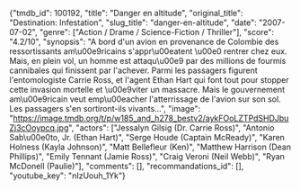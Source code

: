 {"tmdb_id": 100192, "title": "Danger en altitude", "original_title": "Destination: Infestation", "slug_title": "danger-en-altitude", "date": "2007-07-02", "genre": ["Action / Drame / Science-Fiction / Thriller"], "score": "4.2/10", "synopsis": "A bord d'un avion en provenance de Colombie des ressortissants am\u00e9ricains s'appr\u00eatent \u00e0 rentrer chez eux. Mais, en plein vol, un homme est attaqu\u00e9 par des millions de fourmis cannibales qui finissent par l'achever. Parmi les passagers figurent l'entomologiste Carrie Ross, et l'agent Ethan Hart qui font tout pour stopper cette invasion mortelle et \u00e9viter un massacre. Mais le gouvernement am\u00e9ricain veut emp\u00eacher l'atterrissage de l'avion sur son sol. Les passagers s'en sortiront-ils vivants...", "image": "https://image.tmdb.org/t/p/w185_and_h278_bestv2/aykFOoLZTPdSHDJbuZj3cOoypcq.jpg", "actors": ["Jessalyn Gilsig (Dr. Carrie Ross)", "Antonio Sab\u00e0to, Jr. (Ethan Hart)", "Serge Houde (Captain McReady)", "Karen Holness (Kayla Johnson)", "Matt Bellefleur (Ken)", "Matthew Harrison (Dean Phillips)", "Emily Tennant (Jamie Ross)", "Craig Veroni (Neil Webb)", "Ryan McDonell (Paulie)"], "comments": [], "recommandations_id": [], "youtube_key": "nIzUouh_1Yk"}